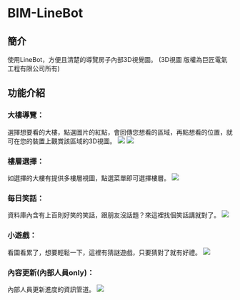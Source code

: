 # BIM-LineBot

## 簡介
使用LineBot，方便且清楚的導覽房子內部3D視覺圖。
(3D視圖 版權為巨匠電氣工程有限公司所有)

## 功能介紹
### 大樓導覽：
選擇想要看的大樓，點選圖片的紅點，會回傳您想看的區域，再點想看的位置，就可在您的裝置上觀賞該區域的3D視圖。
<img src="https://github.com/jay002200/BIM-LineBot/blob/main/img/1.jpg">
<img src="https://github.com/jay002200/BIM-LineBot/blob/main/img/6.jpg">

### 樓層選擇：
如選擇的大樓有提供多樓層視圖，點選菜單即可選擇樓層。
<img src="https://github.com/jay002200/BIM-LineBot/blob/main/img/2.jpg">

### 每日笑話：
資料庫內含有上百則好笑的笑話，跟朋友沒話題？來這裡找個笑話講就對了。
<img src="https://github.com/jay002200/BIM-LineBot/blob/main/img/3.jpg">

### 小遊戲：
看圖看累了，想要輕鬆一下，這裡有猜謎遊戲，只要猜對了就有好禮。
<img src="https://github.com/jay002200/BIM-LineBot/blob/main/img/4.jpg">

### 內容更新(內部人員only)：
內部人員更新進度的資訊管道。
<img src="https://github.com/jay002200/BIM-LineBot/blob/main/img/5.jpg">